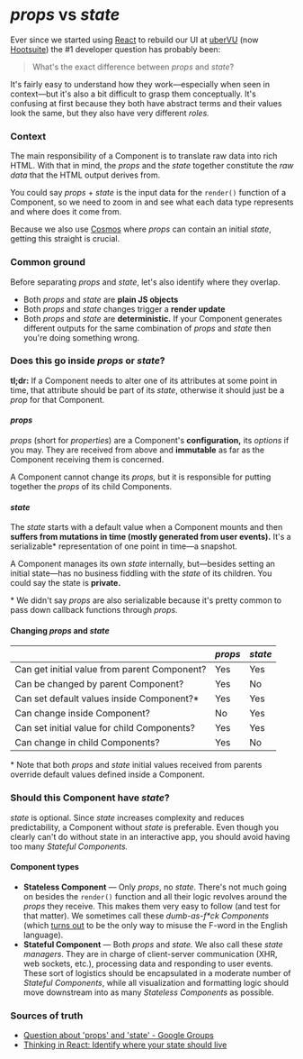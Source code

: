 _props_ vs _state_
======

Ever since we started using [React](http://facebook.github.io/react/) to rebuild our UI at [uberVU](https://www.ubervu.com/) (now [Hootsuite](https://hootsuite.com/)) the #1 developer question has probably been: 

> What's the exact difference between _props_ and _state_?

It's fairly easy to understand how they work—especially when seen in context—but it's also a bit difficult to grasp them conceptually. It's confusing at first because they both have abstract terms and their values look the same, but they also have very different _roles._ 

### Context

The main responsibility of a Component is to translate raw data into rich HTML. With that in mind, the _props_ and the _state_ together constitute the _raw data_ that the HTML output derives from.

You could say _props_ + _state_ is the input data for the `render()` function of a Component, so we need to zoom in and see what each data type represents and where does it come from.

Because we also use [Cosmos](https://github.com/skidding/cosmos) where _props_ can contain an initial _state_, getting this straight is crucial.

### Common ground

Before separating _props_ and _state_, let's also identify where they overlap.

- Both _props_ and _state_ are **plain JS objects**
- Both _props_ and _state_ changes trigger a **render update**
- Both _props_ and _state_ are **deterministic.** If your Component generates different outputs for the same combination of _props_ and _state_ then you're doing something wrong.

### Does this go inside _props_ or _state_?

**tl;dr:** If a Component needs to alter one of its attributes at some point in time, that attribute should be part of its _state_, otherwise it should just be a _prop_ for that Component.

#### _props_

_props_ (short for _properties_) are a Component's **configuration,** its _options_ if you may. They are received from above and **immutable** as far as the Component receiving them is concerned.

A Component cannot change its _props,_ but it is responsible for putting together the _props_ of its child Components.

#### _state_

The _state_ starts with a default value when a Component mounts and then **suffers from mutations in time (mostly generated from user events).** It's a serializable* representation of one point in time—a snapshot.

A Component manages its own _state_ internally, but—besides setting an initial state—has no business fiddling with the _state_ of its children. You could say the state is **private.**

\* We didn't say _props_ are also serializable because it's pretty common to pass down callback functions through _props._ 

#### Changing _props_ and _state_

| | _props_ | _state_ | 
--- | --- | --- 
Can get initial value from parent Component? | Yes | Yes
Can be changed by parent Component? | Yes | No
Can set default values inside Component?* | Yes | Yes
Can change inside Component? | No | Yes
Can set initial value for child Components? | Yes | Yes
Can change in child Components? | Yes | No

\* Note that both _props_ and _state_ initial values received from parents override default values defined inside a Component.

### Should this Component have _state_? 

_state_ is optional. Since _state_ increases complexity and reduces predictability, a Component without _state_ is preferable. Even though you clearly can't do without state in an interactive app, you should avoid having too many _Stateful Components._

#### Component types

* **Stateless Component** — Only _props_, no _state._ There's not much going on besides the `render()` function and all their logic revolves around the _props_ they receive. This makes them very easy to follow (and test for that matter). We sometimes call these _dumb-as-f*ck Components_ (which [turns out](http://www.urbandictionary.com/define.php?term=dumb%20as%20fuck) to be the only way to misuse the F-word in the English language).
* **Stateful Component** — Both _props_ and _state._ We also call these _state managers_. They are in charge of client-server communication (XHR, web sockets, etc.), processing data and responding to user events. These sort of logistics should be encapsulated in a moderate number of _Stateful Components_, while all visualization and formatting logic should move downstream into as many _Stateless Components_ as possible.

### Sources of truth

- [Question about 'props' and 'state' - Google Groups](https://groups.google.com/forum/#!topic/reactjs/hAldztPzQgI)
- [Thinking in React: Identify where your state should live](http://facebook.github.io/react/docs/thinking-in-react.html#step-4-identify-where-your-state-should-live)

